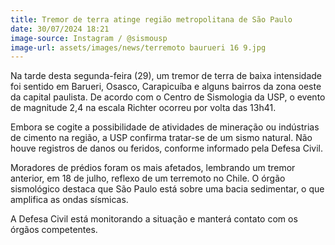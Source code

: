 ```yaml
---
title: Tremor de terra atinge região metropolitana de São Paulo
date: 30/07/2024 18:21
image-source: Instagram / @sismousp
image-url: assets/images/news/terremoto baurueri 16 9.jpg
---
```


Na tarde desta segunda-feira (29), um tremor de terra de baixa intensidade foi sentido em Barueri, Osasco, Carapicuíba e alguns bairros da zona oeste da capital paulista. De acordo com o Centro de Sismologia da USP, o evento de magnitude 2,4 na escala Richter ocorreu por volta das 13h41.

Embora se cogite a possibilidade de atividades de mineração ou indústrias de cimento na região, a USP confirma tratar-se de um sismo natural. Não houve registros de danos ou feridos, conforme informado pela Defesa Civil.

Moradores de prédios foram os mais afetados, lembrando um tremor anterior, em 18 de julho, reflexo de um terremoto no Chile. O órgão sismológico destaca que São Paulo está sobre uma bacia sedimentar, o que amplifica as ondas sísmicas.

A Defesa Civil está monitorando a situação e manterá contato com os órgãos competentes.